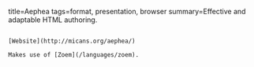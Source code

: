 title=Aephea
tags=format, presentation, browser
summary=Effective and adaptable HTML authoring.
~~~~~~

[Website](http://micans.org/aephea/)

Makes use of [Zoem](/languages/zoem).
